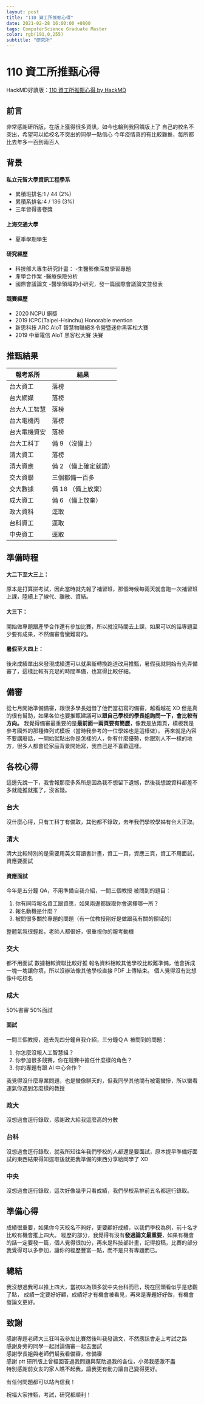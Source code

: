 ```yaml
---
layout: post
title: "110 資工所推甄心得"
date: 2021-02-28 16:00:00 +0800
tags: ComputerScience Graduate Master
color: rgb(191,0,255)
subtitle: "研究所"
---
```


# 110 資工所推甄心得

HackMD好讀版：[110 資工所推甄心得 by HackMD](https://hackmd.io/@peter0512lee/graduateReview)

## 前言

非常感謝研所版，在版上獲得很多資訊，如今也輪到我回饋版上了
自己的校名不突出，希望可以給校名不突出的同學一點信心
今年疫情真的有比較難推，每所都比去年多一百到兩百人

## 背景

#### 私立元智大學資訊工程學系

- 累積班排名:1 / 44 (2%)
- 累積系排名:4 / 136 (3%)
- 三年皆得書卷獎

#### 上海交通大學

- 夏季學期學生

#### 研究經歷

- 科技部大專生研究計畫： -生醫影像深度學習專題
- 產學合作案 -醫療保險分析
- 國際會議論文 -醫學領域的小研究，發一篇國際會議論文並發表

#### 競賽經歷

- 2020 NCPU 銅獎
- 2019 ICPC(Taipei-Hsinchu) Honorable mention
- 新思科技 ARC AIoT 智慧物聯網冬令營暨迷你黑客松大賽
- 2019 中華電信 AIoT 黑客松大賽 決賽

## 推甄結果

| 報考系所     | 結果                  |
| ------------ | --------------------- |
| 台大資工     | 落榜                  |
| 台大網媒     | 落榜                  |
| 台大人工智慧 | 落榜                  |
| 台大電機丙   | 落榜                  |
| 台大電機資安 | 落榜                  |
| 台大工科丁   | 備 9 （沒備上）       |
| 清大資工     | 落榜                  |
| 清大資應     | 備 2 （備上確定就讀） |
| 交大資聯     | 三個都備一百多        |
| 交大數據     | 備 18 （備上放棄）    |
| 成大資工     | 備 6 （備上放棄）     |
| 政大資科     | 逕取                  |
| 台科資工     | 逕取                  |
| 中央資工     | 逕取                  |

## 準備時程

#### 大二下至大三上：

原本是打算拼考試，因此當時就先報了補習班，那個時候每兩天就會跑一次補習班上課，陸續上了線代、離散、資結。

#### 大三下：

開始做專題跟產學合作還有參加比賽，所以就沒時間去上課，如果可以的話專題至少要有成果，不然備審會蠻難寫的。

#### 暑假至大四上：

後來成績單出來發現成績還可以就果斷轉換跑道改用推甄，暑假我就開始有先弄備審了，這樣比較有充足的時間準備，也寫得比較仔細。

## 備審

從七月開始準備備審，跟很多學長姐借了他們當初寫的備審，越看越花 XD
但是真的很有幫助，如果各位也要推甄建議可以**跟自己學校的學長姐詢問一下，會比較有方向。**
我覺得備審最重要的是**最前面一兩頁要有簡歷**，像我是放兩頁，模板我是參考國外的那種條列式模板（當時我參考的一位學姊也是這樣做）。
再來就是內容不要講廢話，一開始就點出你是怎樣的人，你有什麼優勢，你跟別人不一樣的地方，很多人都會從家庭背景開始寫，我自己是不喜歡這樣。

## 各校心得

這邊先說一下，我會報那麼多系所是因為我不想留下遺憾，然後我想說資料都差不多就能推就推了，沒省錢。

### 台大

沒什麼心得，只有工科丁有備取，其他都不錄取，去年我們學校學姊有台大正取。

### 清大

清大比較特別的是需要用英文寫讀書計畫，資工一頁，資應三頁，資工不用面試，資應要面試

#### 資應面試

今年是五分鐘 QA，不用準備自我介紹，一間三個教授
被問到的題目：

1. 你有同時報名資工跟資應，如果兩邊都錄取你會選擇哪一所？
2. 報名動機是什麼？
3. 被問很多關於專題的問題（有一位教授剛好是做跟我有關的領域的）

整體氣氛很輕鬆，老師人都很好，很重視你的報考動機

### 交大

都不用面試
數據相較資聯比較好推
報名資料相較其他學校比較難準備，他會拆成一塊一塊讓你填，所以沒辦法像其他學校直接 PDF 上傳結束。
個人覺得沒有比想像中吃校名

### 成大

50%書審 50%面試

#### 面試

一間三個教授，進去先四分鐘自我介紹，三分鐘ＱＡ
被問到的問題：

1. 你怎麼沒報人工智慧組？
2. 你參加很多競賽，你在競賽中擔任什麼樣的角色？
3. 你的專題有跟 AI 中心合作？

我覺得沒什麼專業問題，也是蠻像聊天的，但我同學其他間有被電蠻慘，所以蠻看運氣你遇到怎麼樣的教授

### 政大

沒想過會逕行錄取，感謝政大給我這麼高的分數

### 台科

沒想過會逕行錄取，就我所知往年我們學校的人都還是要面試，原本提早準備好面試的東西結果得知逕取後就把我準備的東西分享給同學了 XD

### 中央

沒想過會逕行錄取，這次好像幾乎只看成績，我們學校系排前五名都逕行錄取。

## 準備心得

成績很重要，如果你今天校名不夠好，更要顧好成績，以我們學校為例，前十名才比較有機會推上四大。
經歷的部分，我覺得有沒有**發過論文最重要**，如果有機會的話一定要發一篇，個人覺得很加分，再來是科技部計畫，記得投稿，比賽的部分我覺得可以多參加，讓你的經歷豐富一點，而不是只有專題而已。

## 總結

我沒想過我可以推上四大，當初以為頂多就中央台科而已，現在回頭看似乎是悲觀了點，
成績一定要好好顧，成績好才有機會被看見，再來是專題好好做，有機會發論文更好。

## 致謝

感謝專題老師大三狂叫我參加比賽然後叫我發論文，不然應該會走上考試之路<br>
感謝身旁的同學一起討論備審一起去面試<br>
感謝學長姐與老師們幫我看備審，修備審<br>
感謝 ptt 研所版上曾經回答過我問題與幫助過我的各位，小弟我感激不盡<br>
特別感謝前女友的家人瞧不起我，讓我更有動力讓自己變得更好。

有任何問題都可以站內信我！

祝福大家推甄，考試，研究都順利！
